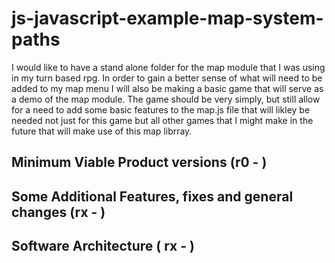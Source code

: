 # js-javascript-example-map-system-paths

I would like to have a stand alone folder for the map module that I was using in my turn based rpg. In order to gain a better sense of what will need to be added to my map menu I will also be making a basic game that will serve as a demo of the map module. The game should be very simply, but still allow for a need to add some basic features to the map.js file that will likley be needed not just for this game but all other games that I might make in the future that will make use of this map librray.



## Minimum Viable Product versions (r0 - )

## Some Additional Features, fixes and general changes (rx - )

## Software Architecture ( rx - )




